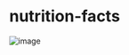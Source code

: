 # nutrition-facts

![image](https://user-images.githubusercontent.com/103689125/231244216-b3eec5aa-60b0-46ee-90fe-decbac2dec0e.png)
